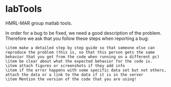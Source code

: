 labTools
========

HMRL-MAR group matlab tools.

In order for a bug to be fixed, we need a good description of the problem. Therefore we ask that you follow these steps when reporting a bug:

    \item make a detailed step by step guide so that someone else can reproduce the problem (this is, so that this person gets the same behavior that you get from the code when running on a different pc)
    \item be clear about what the expected behavior for the code is.
    \item attach figures or screenshots if they add info
    \item if the error happens with some specific data set but not others, attach the data or a link to the data if it is in the server
    \item Mention the version of the code that you are using!

